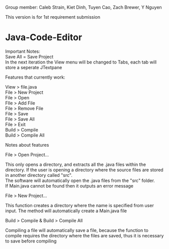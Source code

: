 Group member: Caleb Strain, Kiet Dinh, Tuyen Cao, Zach Brewer, Y Nguyen

This version is for 1st requirement submission

# Java-Code-Editor

Important Notes:<br/>
Save All = Save Project<br/>
In the next iteration the View menu will be changed to Tabs, each tab will store a seperate JTextpane<br/>

Features that currently work:<br/>

View > file.java<br/>
File > New Project<br/>
File > Open<br/>
FIle > Add File<br/>
File > Remove File<br/>
File > Save<br/>
File > Save All<br/>
File > Exit<br/>
Build > Compile<br/>
Build > Compile All<br/>

Notes about features<br/>

File > Open Project...<br/>

This only opens a directory, and extracts all the .java files within the directory. If the user is opening a directory where the source files are stored in another directory called "src".<br/>
The software will automatically open the .java files from the "src" folder.<br/> 
If Main.java cannot be found then it outputs an error message<br/>

File > New Project...<br/>

This function creates a directory where the name is specified from user input. The method will automatically create a Main.java file<br/>

Build > Compile & Build > Compile All<br/>

Compiling a file will automatically save a file, because the function to compile requires the directory where the files are saved, thus it is necessary to save before compiling<br/>
